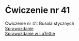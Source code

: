 # Ćwiczenie nr 41
Ćwiczenie nr 41: 	Busola stycznych  
<a href="https://github.com/LucasJezap/PhysicsLaboratories/tree/master/%C4%86wiczenie%2041/41.pdf"> Sprawozdanie  
<a href="https://github.com/LucasJezap/PhysicsLaboratories/tree/master/%C4%86wiczenie%2041/41.tex"> Sprawozdanie w LaTeXie  
